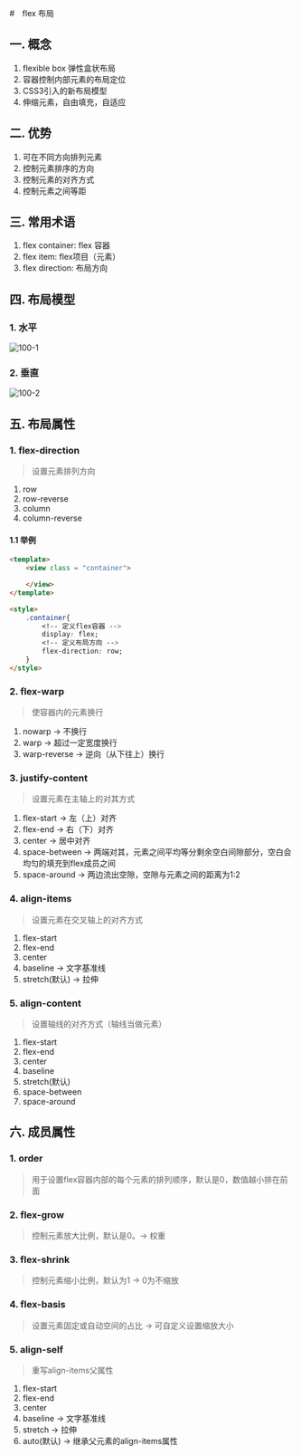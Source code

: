 #　flex 布局

## 一. 概念 
1. flexible box 弹性盒状布局
2. 容器控制内部元素的布局定位
3. CSS3引入的新布局模型
4. 伸缩元素，自由填充，自适应

## 二. 优势
1. 可在不同方向排列元素
2. 控制元素排序的方向
3. 控制元素的对齐方式
4. 控制元素之间等距

## 三. 常用术语
1. flex container: flex 容器
2. flex item: flex项目（元素）
3. flex direction: 布局方向

## 四. 布局模型
### 1. 水平
![100-1](https://s2.ax1x.com/2020/03/06/3bH7VS.md.png)

### 2. 垂直
![100-2](https://s2.ax1x.com/2020/03/06/3bHzrV.md.png)

## 五. 布局属性
### 1. flex-direction
> 设置元素排列方向
1. row
2. row-reverse
3. column
4. column-reverse

#### 1.1 举例
```html
<template>
	<view class = "container">

	</view>
</template>

<style>
	.container{
		<!-- 定义flex容器 -->
		display: flex;
		<!-- 定义布局方向 -->
		flex-direction: row;
	}
</style>
```

### 2. flex-warp 
> 使容器内的元素换行

1. nowarp -> 不换行
2. warp -> 超过一定宽度换行
3. warp-reverse -> 逆向（从下往上）换行

### 3. justify-content
> 设置元素在主轴上的对其方式
1. flex-start -> 左（上）对齐
2. flex-end -> 右（下）对齐
3. center -> 居中对齐
4. space-between -> 两端对其，元素之间平均等分剩余空白间隙部分，空白会均匀的填充到flex成员之间
5. space-around -> 两边流出空隙，空隙与元素之间的距离为1:2

### 4. align-items
> 设置元素在交叉轴上的对齐方式
1. flex-start
2. flex-end
3. center
4. baseline -> 文字基准线
5. stretch(默认) -> 拉伸

### 5. align-content
> 设置轴线的对齐方式（轴线当做元素）
1. flex-start
2. flex-end
3. center
4. baseline
5. stretch(默认)
6. space-between
7. space-around

## 六. 成员属性

### 1. order
> 用于设置flex容器内部的每个元素的排列顺序，默认是0，数值越小排在前面

### 2. flex-grow
> 控制元素放大比例，默认是0。-> 权重

### 3. flex-shrink
> 控制元素缩小比例，默认为1 -> 0为不缩放

### 4. flex-basis
> 设置元素固定或自动空间的占比 -> 可自定义设置缩放大小

### 5. align-self
> 重写align-items父属性
1. flex-start
2. flex-end
3. center
4. baseline -> 文字基准线
5. stretch -> 拉伸
6. auto(默认) -> 继承父元素的align-items属性
